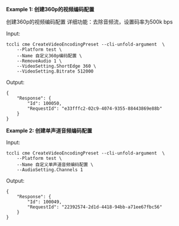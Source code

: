 **Example 1: 创建360p的视频编码配置**

创建360p的视频编码配置
详细功能：去除音频流，设置码率为500k bps

Input: 

```
tccli cme CreateVideoEncodingPreset --cli-unfold-argument  \
    --Platform test \
    --Name 自定义360p编码配置 \
    --RemoveAudio 1 \
    --VideoSetting.ShortEdge 360 \
    --VideoSetting.Bitrate 512000
```

Output: 
```
{
    "Response": {
        "Id": 100050,
        "RequestId": "e33fffc2-02c9-4074-9355-88443869e88b"
    }
}
```

**Example 2: 创建单声道音频编码配置**



Input: 

```
tccli cme CreateVideoEncodingPreset --cli-unfold-argument  \
    --Platform test \
    --Name 自定义单声道音频编码配置 \
    --AudioSetting.Channels 1
```

Output: 
```
{
    "Response": {
        "Id": 100049,
        "RequestId": "22392574-2d1d-4418-94bb-a71ee67fbc56"
    }
}
```

